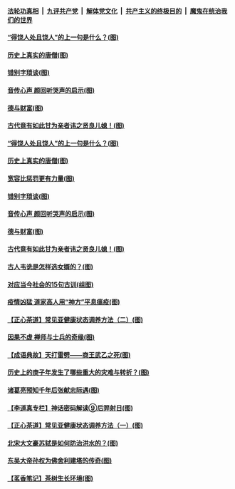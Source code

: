 ####  [法轮功真相](../../../../basic/blob/master/README.md?t=07021731) &nbsp;|&nbsp; [九评共产党](../../../../9ping.md/blob/master/README.md?t=07021731) &nbsp;|&nbsp; [解体党文化](../../../../jtdwh.md/blob/master/README.md?t=07021731)  &nbsp;|&nbsp; [共产主义的终极目的](../../../../gczydzjmd.md/blob/master/README.md?t=07021731) &nbsp;|&nbsp; [魔鬼在统治我们的世界](../../../../mgztzwmdsj.md/blob/master/README.md?t=07021731) 

#### [“得饶人处且饶人”的上一句是什么？(图)](../pages/p7/938333.md?t=07021731) 

#### [历史上真实的唐僧(图)](../pages/p7/938101.md?t=07021731) 

#### [错别字琐谈(图)](../pages/p7/938316.md?t=07021731) 

#### [音传心声 颜回听哭声的启示(图)](../pages/p7/938099.md?t=07021731) 

#### [德与财富(图)](../pages/p7/938218.md?t=07021731) 

#### [古代竟有如此甘为亲者讳之贤良儿媳！(图)](../pages/p7/938117.md?t=07021731) 

#### [“得饶人处且饶人”的上一句是什么？(图)](../pages/p7/938333.md?t=07021731) 

#### [历史上真实的唐僧(图)](../pages/p7/938101.md?t=07021731) 

#### [宽容比惩罚更有力量(图)](../pages/p7/938280.md?t=07021731) 

#### [错别字琐谈(图)](../pages/p7/938316.md?t=07021731) 

#### [音传心声 颜回听哭声的启示(图)](../pages/p7/938099.md?t=07021731) 

#### [德与财富(图)](../pages/p7/938218.md?t=07021731) 

#### [古代竟有如此甘为亲者讳之贤良儿媳！(图)](../pages/p7/938117.md?t=07021731) 

#### [古人韦诜是怎样选女婿的？(图)](../pages/p7/938100.md?t=07021731) 

#### [对应当今社会的15句古训(组图)](../pages/p7/938097.md?t=07021731) 

#### [疫情凶猛 道家高人用“神方”平息瘟疫(图)](../pages/p7/938004.md?t=07021731) 

#### [【正心茶道】常见亚健康状态调养方法（二）(图)](../pages/p7/937559.md?t=07021731) 

#### [因果不虚 禅师与士兵的奇缘(图)](../pages/p7/938092.md?t=07021731) 

#### [【成语典故】天打雷劈——商王武乙之死(图)](../pages/p7/937782.md?t=07021731) 

#### [历史上的庚子年发生了哪些重大的灾难与转折？(图)](../pages/p7/937991.md?t=07021731) 

#### [诸葛亮预知千年后张献忠际遇(图)](../pages/p7/937564.md?t=07021731) 

#### [【李道真专栏】神话密码解读⑨后羿射日(图)](../pages/p7/937560.md?t=07021731) 

#### [【正心茶道】常见亚健康状态调养方法（一）(图)](../pages/p7/937556.md?t=07021731) 

#### [北宋大文豪苏轼是如何防治洪水的？(图)](../pages/p7/937874.md?t=07021731) 

#### [东吴大帝孙权为佛舍利建塔的传奇(图)](../pages/p7/937764.md?t=07021731) 

#### [【茗香笔记】茶树生长环境(图)](../pages/p7/937562.md?t=07021731) 

